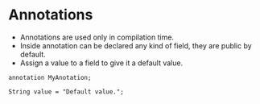# Annotations

- Annotations are used only in compilation time.
- Inside annotation can be declared any kind of field, they are public
by default.
- Assign a value to a field to give it a default value.

```
annotation MyAnotation;

String value = "Default value.";
```
